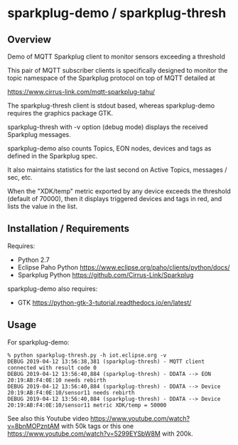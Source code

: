 # sparkplug-demo / sparkplug-thresh

## Overview

Demo of MQTT Sparkplug client to monitor sensors exceeding a threshold 

This pair of MQTT subscriber clients is specifically designed to monitor the topic
namespace of the Sparkplug protocol on top of MQTT detailed at

https://www.cirrus-link.com/mqtt-sparkplug-tahu/

The sparkplug-thresh client is stdout based, whereas sparkplug-demo requires
the graphics package GTK.

sparkplug-thresh with -v option (debug mode) displays the received Sparkplug messages.

sparkplug-demo also counts Topics, EON nodes, devices and tags as defined in the Sparkplug
spec.

It also maintains statistics for the last second on Active Topics, messages / sec,
etc.

When the "XDK/temp" metric exported by any device exceeds the threshold (default
of 70000), then it displays triggered devices and tags in red, and lists the value
in the list.

## Installation / Requirements

Requires:

- Python 2.7
- Eclipse Paho Python https://www.eclipse.org/paho/clients/python/docs/
- Sparkplug Python https://github.com/Cirrus-Link/Sparkplug

sparkplug-demo also requires:

- GTK https://python-gtk-3-tutorial.readthedocs.io/en/latest/


## Usage

For sparkplug-demo:
```
% python sparkplug-thresh.py -h iot.eclipse.org -v
DEBUG 2019-04-12 13:56:38,381 (sparkplug-thresh) - MQTT client connected with result code 0
DEBUG 2019-04-12 13:56:40,884 (sparkplug-thresh) - DDATA --> EON 20:19:AB:F4:0E:10 needs rebirth
DEBUG 2019-04-12 13:56:40,884 (sparkplug-thresh) - DDATA --> Device 20:19:AB:F4:0E:10/sensor11 needs rebirth
DEBUG 2019-04-12 13:56:40,884 (sparkplug-thresh) - DDATA --> Device 20:19:AB:F4:0E:10/sensor11 metric XDK/temp = 50000
```


See also this Youtube video https://www.youtube.com/watch?v=8bnMOPzntAM with 50k tags
or this one https://www.youtube.com/watch?v=5299EYSbW8M with 200k.

